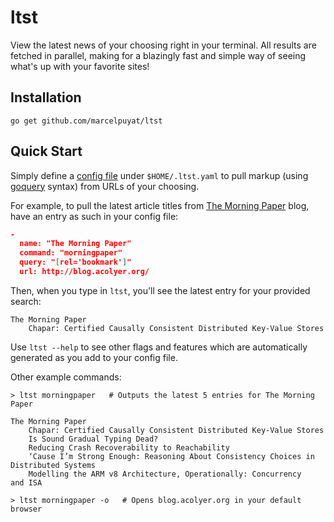 # ltst
View the latest news of your choosing right in your terminal. All results are fetched in parallel, making for a blazingly fast and simple way of seeing what's up with your favorite sites!

## Installation
`go get github.com/marcelpuyat/ltst`

## Quick Start

Simply define a [config file](/examples/ltst-config-example.yaml) under `$HOME/.ltst.yaml` to pull markup (using [goquery](https://github.com/PuerkitoBio/goquery) syntax) from URLs of your choosing.

For example, to pull the latest article titles from [The Morning Paper](http://blog.acolyer.org/) blog, have an entry as such in your config file:
```json
-
  name: "The Morning Paper"
  command: "morningpaper"
  query: "[rel='bookmark']"
  url: http://blog.acolyer.org/
```

Then, when you type in `ltst`, you'll see the latest entry for your provided search:
```
The Morning Paper
	Chapar: Certified Causally Consistent Distributed Key-Value Stores
```

Use `ltst --help` to see other flags and features which are automatically generated as you add to your config file.

Other example commands:
```
> ltst morningpaper   # Outputs the latest 5 entries for The Morning Paper

The Morning Paper
	Chapar: Certified Causally Consistent Distributed Key-Value Stores
	Is Sound Gradual Typing Dead?
	Reducing Crash Recoverability to Reachability
	‘Cause I’m Strong Enough: Reasoning About Consistency Choices in Distributed Systems
	Modelling the ARM v8 Architecture, Operationally: Concurrency and ISA
```

```
> ltst morningpaper -o   # Opens blog.acolyer.org in your default browser
```